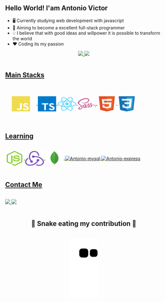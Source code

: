 ## Hello World! I'am Antonio Victor

- 🖥️ Currently studying web development with javascript
- 🚀 Aiming to become a excellent full-stack programmer
- 💡 I believe that with good ideas and willpower it is possible to transform the world
- ❤️ Coding its my passion

<div align="center">
  <a href="https://github.com/DevVictor19">
  <img height="180em" src="https://github-readme-stats.vercel.app/api?username=DevVictor19&show_icons=true&theme=tokyonight&include_all_commits=true&count_private=true"/>
  <img height="180em" src="https://github-readme-stats.vercel.app/api/top-langs/?username=DevVictor19&layout=compact&langs_count=7&theme=tokyonight"/>
</div>
<br>  
  
## Main Stacks
<div style="display: inline_block"><br>
  <img style="margin: 20px;" align="center" alt="Antonio-Js" height="50" width="60" src="https://raw.githubusercontent.com/devicons/devicon/master/icons/javascript/javascript-plain.svg">
   <img align="center" alt="Antonio-ts" height="50" width="60" src="https://raw.githubusercontent.com/devicons/devicon/master/icons/typescript/typescript-original.svg">
  <img align="center" alt="Antonio-React" height="50" width="60" src="https://raw.githubusercontent.com/devicons/devicon/master/icons/react/react-original.svg">
  <img align="center" alt="Antonio-SASS" height="50" width="60" src="https://raw.githubusercontent.com/devicons/devicon/master/icons/sass/sass-original.svg">
  <img align="center" alt="Antonio-HTML" height="50" width="60" src="https://raw.githubusercontent.com/devicons/devicon/master/icons/html5/html5-original.svg">
  <img align="center" alt="Antonio-CSS" height="50" width="60" src="https://raw.githubusercontent.com/devicons/devicon/master/icons/css3/css3-original.svg">
</div>
<br>

## Learning
<div style="display: inline_block"><br>
  <img align="center" alt="Antonio-node" height="50" width="60" src="https://raw.githubusercontent.com/devicons/devicon/master/icons/nodejs/nodejs-original.svg">
  <img align="center" alt="Antonio-redux" height="50" width="60" src="https://raw.githubusercontent.com/devicons/devicon/master/icons/redux/redux-original.svg">
  <img align="center" alt="Antonio-mongo" height="50" width="60" src="https://raw.githubusercontent.com/devicons/devicon/master/icons/mongodb/mongodb-original.svg">
  <img align="center" alt="Antonio-mysql" height="50" width="60" src="https://icongr.am/devicon/mysql-original.svg?size=128&color=currentColor">
  <img align="center" alt="Antonio-express" height="50" width="60" src="https://icongr.am/devicon/express-original.svg?size=128&color=83cd29">
</div>
<br>
  
## Contact Me
 <br>  
 <div> 
  <a href = "mailto:antoniovictor1604@gmail.com">
    <img src="https://img.shields.io/badge/-Gmail-%23333?style=for-the-badge&logo=gmail&logoColor=white" target="_blank">
  </a>
  <a href="https://www.linkedin.com/in/antonio-victor-oliveira-borges-4a2852228" target="_blank">
    <img src="https://img.shields.io/badge/-LinkedIn-%230077B5?style=for-the-badge&logo=linkedin&logoColor=white" target="_blank">
  </a> 
</div>
<br>

 <div align="center">
  <h2>🐍 Snake eating my contribution 🐍</h2>
  <br>
  <img alt="snake eating my contribution" src="https://github.com/DevVictor19/DevVictor19/blob/output/github-contribution-grid-snake.svg">
  <br>
  <br>
  <br>
</div>

